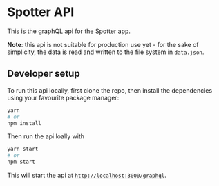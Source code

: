 # Spotter API

This is the graphQL api for the Spotter app.

**Note**: this api is not suitable for production use yet - for the sake of simplicity, the data is read and written to the file system in `data.json`.

## Developer setup

To run this api locally, first clone the repo, then install the dependencies using your favourite package manager:

```bash
yarn
# or
npm install
```

Then run the api loally with

```bash
yarn start
# or
npm start
```

This will start the api at [`http://localhost:3000/graphql`](http://localhost:3000/graphql).
